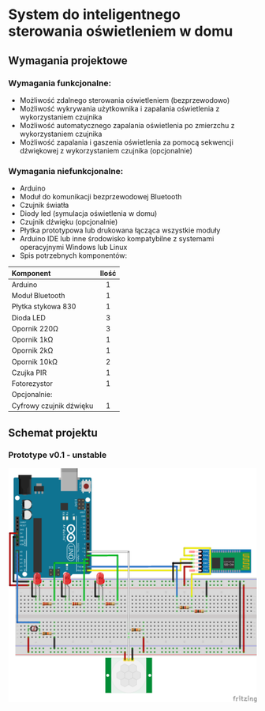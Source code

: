 # System do inteligentnego sterowania oświetleniem w domu



## Wymagania projektowe

### Wymagania funkcjonalne:
* Możliwość zdalnego sterowania oświetleniem (bezprzewodowo)
* Możliwość wykrywania użytkownika i zapalania oświetlenia z wykorzystaniem czujnika
* Możliwość automatycznego zapalania oświetlenia po zmierzchu z wykorzystaniem czujnika
* Możliwość zapalania i gaszenia oświetlenia za pomocą sekwencji dźwiękowej z wykorzystaniem czujnika (opcjonalnie)

### Wymagania niefunkcjonalne:
* Arduino
* Moduł do komunikacji bezprzewodowej Bluetooth
* Czujnik światła
* Diody led (symulacja oświetlenia w domu)
* Czujnik dźwięku (opcjonalnie)
* Płytka prototypowa lub drukowana łącząca wszystkie moduły
* Arduino IDE lub inne środowisko kompatybilne z systemami operacyjnymi Windows lub Linux
* Spis potrzebnych komponentów:

| Komponent | Ilość |
| :--- | :---: |
| Arduino | 1 |
| Moduł Bluetooth | 1 |
| Płytka stykowa 830 | 1 |
| Dioda LED | 3 |
| Opornik 220Ω | 3 |
| Opornik 1kΩ | 1 |
| Opornik 2kΩ | 1 |
| Opornik 10kΩ | 2 |
| Czujka PIR | 1 |
| Fotorezystor | 1 |
| Opcjonalnie: |
| Cyfrowy czujnik dźwięku | 1 |



## Schemat projektu

### Prototype v0.1 - unstable
![schemat projektu Fritzing](https://github.com/Jankele/remote_light/blob/master/src/proj_bb.png?raw=true)
